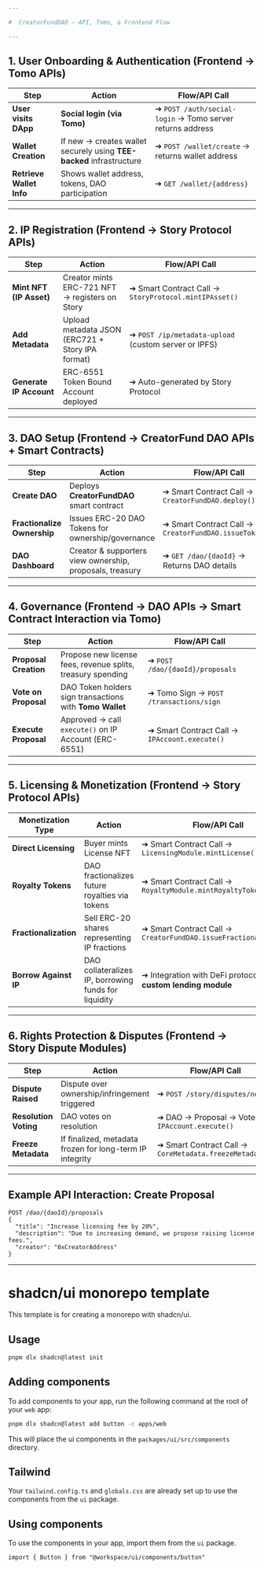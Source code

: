 ```yaml
---

#  CreatorFundDAO — API, Tomo, & Frontend Flow

---
```


##  **1. User Onboarding & Authentication (Frontend → Tomo APIs)**

| **Step**                 | **Action**                                                           | **Flow/API Call**                                         |
| ------------------------ | -------------------------------------------------------------------- | --------------------------------------------------------- |
| **User visits DApp**     |  **Social login (via Tomo)**                        | ➔ `POST /auth/social-login` → Tomo server returns address |
| **Wallet Creation**      | If new → creates wallet securely using **TEE-backed** infrastructure | ➔ `POST /wallet/create` → returns wallet address          |
| **Retrieve Wallet Info** | Shows wallet address, tokens, DAO participation                      | ➔ `GET /wallet/{address}`                                 |

---

##  **2. IP Registration (Frontend → Story Protocol APIs)**

| **Step**                | **Action**                                       | **Flow/API Call**                                     |
| ----------------------- | ------------------------------------------------ | ----------------------------------------------------- |
| **Mint NFT (IP Asset)** | Creator mints ERC-721 NFT → registers on Story   | ➔ Smart Contract Call → `StoryProtocol.mintIPAsset()` |
| **Add Metadata**        | Upload metadata JSON (ERC721 + Story IPA format) | ➔ `POST /ip/metadata-upload` (custom server or IPFS)  |
| **Generate IP Account** | ERC-6551 Token Bound Account deployed            | ➔ Auto-generated by Story Protocol                    |

---

##  **3. DAO Setup (Frontend → CreatorFund DAO APIs + Smart Contracts)**

| **Step**                    | **Action**                                               | **Flow/API Call**                                      |
| --------------------------- | -------------------------------------------------------- | ------------------------------------------------------ |
| **Create DAO**              | Deploys **CreatorFundDAO** smart contract                | ➔ Smart Contract Call → `CreatorFundDAO.deploy()`      |
| **Fractionalize Ownership** | Issues ERC-20 DAO Tokens for ownership/governance        | ➔ Smart Contract Call → `CreatorFundDAO.issueTokens()` |
| **DAO Dashboard**           | Creator & supporters view ownership, proposals, treasury | ➔ `GET /dao/{daoId}` → Returns DAO details             |

---

##  **4. Governance (Frontend → DAO APIs → Smart Contract Interaction via Tomo)**

| **Step**              | **Action**                                                  | **Flow/API Call**                             |
| --------------------- | ----------------------------------------------------------- | --------------------------------------------- |
| **Proposal Creation** | Propose new license fees, revenue splits, treasury spending | ➔ `POST /dao/{daoId}/proposals`               |
| **Vote on Proposal**  | DAO Token holders sign transactions with **Tomo Wallet**    | ➔ Tomo Sign → `POST /transactions/sign`       |
| **Execute Proposal**  | Approved → call `execute()` on IP Account (ERC-6551)        | ➔ Smart Contract Call → `IPAccount.execute()` |

---

##  **5. Licensing & Monetization (Frontend → Story Protocol APIs)**

| **Monetization Type** | **Action**                                           | **Flow/API Call**                                                |
| --------------------- | ---------------------------------------------------- | ---------------------------------------------------------------- |
| **Direct Licensing**  | Buyer mints License NFT                              | ➔ Smart Contract Call → `LicensingModule.mintLicense()`          |
| **Royalty Tokens**    | DAO fractionalizes future royalties via tokens       | ➔ Smart Contract Call → `RoyaltyModule.mintRoyaltyTokens()`      |
| **Fractionalization** | Sell ERC-20 shares representing IP fractions         | ➔ Smart Contract Call → `CreatorFundDAO.issueFractionalTokens()` |
| **Borrow Against IP** | DAO collateralizes IP, borrowing funds for liquidity | ➔ Integration with DeFi protocols or **custom lending module**   |

---

##  **6. Rights Protection & Disputes (Frontend → Story Dispute Modules)**

| **Step**              | **Action**                                               | **Flow/API Call**                                       |
| --------------------- | -------------------------------------------------------- | ------------------------------------------------------- |
| **Dispute Raised**    | Dispute over ownership/infringement triggered            | ➔ `POST /story/disputes/new`                            |
| **Resolution Voting** | DAO votes on resolution                                  | ➔ DAO → Proposal → Vote → `IPAccount.execute()`         |
| **Freeze Metadata**   | If finalized, metadata frozen for long-term IP integrity | ➔ Smart Contract Call → `CoreMetadata.freezeMetadata()` |

---



##  Example API Interaction: Create Proposal

```http
POST /dao/{daoId}/proposals
{
  "title": "Increase licensing fee by 20%",
  "description": "Due to increasing demand, we propose raising license fees.",
  "creator": "0xCreatorAddress"
}
```

---



# shadcn/ui monorepo template

This template is for creating a monorepo with shadcn/ui.

## Usage

```bash
pnpm dlx shadcn@latest init
```

## Adding components

To add components to your app, run the following command at the root of your `web` app:

```bash
pnpm dlx shadcn@latest add button -c apps/web
```

This will place the ui components in the `packages/ui/src/components` directory.

## Tailwind

Your `tailwind.config.ts` and `globals.css` are already set up to use the components from the `ui` package.

## Using components

To use the components in your app, import them from the `ui` package.

```tsx
import { Button } from "@workspace/ui/components/button"
```
